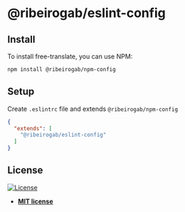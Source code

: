 # @ribeirogab/eslint-config

## Install

To install free-translate, you can use NPM:

```zsh
npm install @ribeirogab/npm-config
```

## Setup

Create `.eslintrc` file and extends `@ribeirogab/npm-config`

```json
{
  "extends": [
    "@ribeirogab/eslint-config"
  ]
}
```

## License

[![License](http://img.shields.io/:license-mit-blue.svg?style=flat-square)](http://badges.mit-license.org)

- **[MIT license](http://opensource.org/licenses/mit-license.php)**
